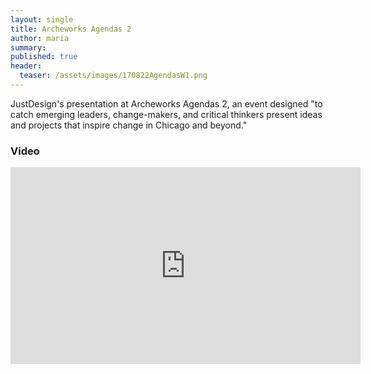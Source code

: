 ```yaml
---
layout: single
title: Archeworks Agendas 2
author: maria
summary: 
published: true
header:
  teaser: /assets/images/170822AgendasW1.png
---
```


JustDesign's presentation at Archeworks Agendas 2, an event designed "to catch emerging leaders, change-makers, and critical thinkers present ideas and projects that inspire change in Chicago and beyond."

### Video

<iframe width="560" height="315" src="https://www.youtube.com/embed/k4l5uXkIEdE?rel=0" frameborder="0" allowfullscreen></iframe>

